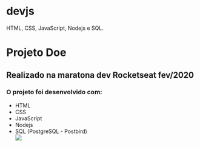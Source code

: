 # devjs
HTML, CSS, JavaScript, Nodejs e SQL.

<h1>Projeto Doe</h1>
<h2>Realizado na maratona dev Rocketseat fev/2020</h2>
<h3>O projeto foi desenvolvido com:</h3>
<ul>
<li>HTML</li>
<li>CSS</li>
<li>JavaScript</li>
<li>Nodejs</li>
<li>SQL (PostgreSQL - Postbird)</li>

<img src=”https://github.com/Carlagoes/devjs/blob/master/ProjetoDoe.png”>
